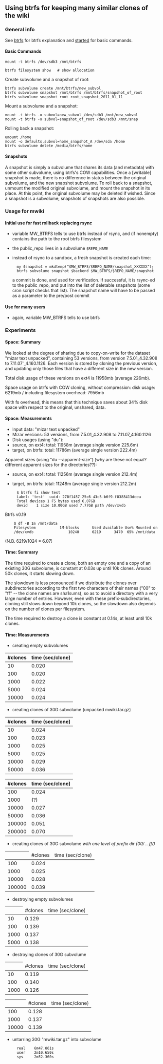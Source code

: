 ## Using btrfs for keeping many similar clones of the wiki


### General info

See [btrfs] for btrfs explanation and [started] for basic commands.

[btrfs]: https://btrfs.wiki.kernel.org/index.php/SysadminGuide
[started]: https://btrfs.wiki.kernel.org/index.php/Getting_started#Basic_Filesystem_Commands


#### Basic Commands

    mount -t btrfs /dev/sdb3 /mnt/btrfs
    
    btrfs filesystem show   # show allocation

Create subvolume and a snapshot of root:

    btrfs subvolume create /mnt/btrfs/new_subvol
    btrfs subvolume snapshot /mnt/btrfs /mnt/btrfs/snapshot_of_root
    btrfs subvolume snapshot root root_snapshot_2011_01_11


Mount a subvolume and a snapshot:

    mount -t btrfs -o subvol=new_subvol /dev/sdb3 /mnt/new_subvol
    mount -t btrfs -o subvol=snapshot_of_root /dev/sdb3 /mnt/snap

Rolling back a snapshot:
    
    umount /home
    mount -o defaults,subvol=home_snapshot_A /dev/sda /home
    btrfs subvolume delete /media/btrfs/home  



#### Snapshots

A snapshot is simply a subvolume that shares its data (and metadata)
with some other subvolume, using btrfs's COW capabilities. Once a
[writable] snapshot is made, there is no difference in status between
the original subvolume, and the new snapshot subvolume. To roll back
to a snapshot, unmount the modified original subvolume, and mount the
snapshot in its place. At this point, the original subvolume may be
deleted if wished. Since a snapshot is a subvolume, snapshots of
snapshots are also possible.


### Usage for mwiki

#### Initial use for fast rollback replacing rsync

- variable MW_BTRFS tells to use btrfs instead of rsync,
  and (if nonempty) contains the path to the root btrfs filesystem
- the public_repo lives in a subvolume `$REPO_NAME`
- instead of rsync to a sandbox, a fresh snapshot is created each time:

        my $snapshot = mkdtemp("$MW_BTRFS/$REPO_NAME/snapshot_XXXXXX");
        btrfs subvolume snapshot $backend $MW_BTRFS/$REPO_NAME/snapshot
    
  a commit is done, and used for verification. If successful, it is
  rsync-ed to the public_repo, and put into the list of deletable
  snapshots (some cron script checks that list). The snapshot name
  will have to be passed as a parameter to the pre/post commit

#### Use for many users

- again, variable MW_BTRFS tells to use btrfs

### Experiments

#### Space: Summary

We looked at the degree of sharing due to copy-on-write for the dataset
"mizar text unpacked", containing 53 versions, from version 7.5.01\_4.32.908
to 7.11.07'_4.160.1126. Each version is stored by cloning the previous
version, and updating only those files that have a different size in the
new version. 

Total disk usage of these versions on ext4 is 11958mb (average 226mb).

Space usage on btrfs with COW cloning, without compression:
disk usage: 6219mb / including filesystem overhead: 7956mb

With fs overhead, this means that this technique saves about 34% disk
space with respect to the original, unshared, data.

#### Space: Measurements

- Input data: "mizar text unpacked"
- Mizar versions: 53 versions, from 7.5.01\_4.32.908 to 7.11.07\_4.160.1126
- Disk usages (using "du"):
-  source, on ext4:  total: 11958m (average single version 225.6m)
-  target, on btrfs: total: 11786m (average single version 222.4m) 

Apparent sizes (using "du --apparent-size") (why are these not equal?
different apparent sizes for the directories??):

- source, on ext4:  total: 11256m (average single version 212.4m)
- target, on btrfs: total: 11248m (average single version 212.2m)

        $ btrfs fi show test
        Label: 'test'  uuid: 270f1457-25c6-43c5-b6f9-f0388413deea
        Total devices 1 FS bytes used 6.07GB
        devid    1 size 10.00GB used 7.77GB path /dev/xvdb

Btrfs v0.19

        $ df -B 1m /mnt/data
        Filesystem           1M-blocks      Used Available Use% Mounted on
        /dev/xvdb                10240      6219      3470  65% /mnt/data

(N.B.  6219/1024 = 6.07)

#### Time: Summary

The time required to create a clone, both an empty one and a copy of an
existing 30G subvolume, is constant at 0.03s up until 10k clones. Around
50k clones, it starts slowing down.

The slowdown is less pronounced if we distribute the clones over
subdirectories according to the first two characters of their names ("00"
to "ff" -- the clone names are sha1sums), so as to avoid a directory with a
very large number of entries. However, even with these prefix-subdirectories,
cloning still slows down beyond 10k clones, so the slowdown also depends on
the number of clones per filesystem.

The time required to destroy a clone is constant at 0.14s, at least until
10k clones.

#### Time: Measurements

- creating empty subvolumes

<table>
  <thead>
    <tr>
      <th>#clones</th>
      <th>time (sec/clone)</th>
    </tr>
  </thead>
  <tbody>
    <tr>
      <td>10</td>
      <td>0.020</td>
    </tr>
    <tr>
      <td>100</td>
      <td>0.020</td>
    </tr>
    <tr>
      <td>1000</td>
      <td>0.022</td>
    </tr>
    <tr>
      <td>5000</td>
      <td>0.024</td>
    </tr>
    <tr>
      <td>10000</td>
      <td>0.024</td>
    </tr>
  </tbody>
</table>

- creating clones of 30G subvolume (unpacked mwiki.tar.gz)

<table>
  <thead>
    <tr>
      <th>#clones</th>
      <th>time (sec/clone)</th>
    </tr>
  </thead>
  <tbody>
    <tr>
      <td>10</td>
      <td>0.024</td>
    </tr>
    <tr>
      <td>100</td>
      <td>0.023</td>
    </tr>
    <tr>
      <td>1000</td>
      <td>0.025</td>
    </tr>
    <tr>
      <td>5000</td>
      <td>0.025</td>
    </tr>
    <tr>
      <td>10000</td>
      <td>0.029</td>
    </tr>
    <tr>
      <td>50000</td>
      <td>0.036</td>
    </tr>
  </tbody>
</table>
   
<table>
  <thead>
    <tr>
      <th>#clones</th>
      <th>time (sec/clone)</th>
    </tr>
  </thead>
  <tbody>
<tr>
<td>100</td>
<td>0.024</td>
<tr>
<tr>
<td>1000</td>
<td>(?)</td>
</tr>
<tr>
<td>10000</td>
<td>0.027</td>
</tr>
<tr>
<td>50000</td>
<td>0.036</td>
</tr>
<tr>
<td>100000</td>
<td>0.051</td>
</tr>
<tr>
<td>200000</td>
<td>0.070</td>
</tr>
</tbody>
</table>

- creating clones of 30G subvolume *with one level of prefix dir (00/ .. ff/)*

<table>
  <thead>
    <tr>
      <th>
        <td>#clones</td>
        <td>time (sec/clone)</td>
      </th>
    </tr>
  </thead>
  <tbody>
    <tr>
      <td>100</td>
      <td>0.024</td>
    </tr>
    <tr>
      <td>1000</td>
      <td>0.025</td>
    </tr>
    <tr>
      <td>10000</td>
      <td>0.028</td>
    </tr>
    <tr>
      <td>100000</td>
      <td>0.039</td>
    </tr>
  </tbody>
</table>

- destroying empty subvolumes

<table>
  <thead>
    <tr>
      <th>
        <td>#clones</td>
        <td>time (sec/clone)</td>
      </th>
    </tr>
  </thead>
  <tbody>
    <tr>
      <td>10</td>
      <td>0.129</td>
    </tr>
    <tr>
      <td>100</td>
      <td>0.139</td>
    </tr>
    <tr>
      <td>1000</td>
      <td>0.137</td>
    </tr>
    <tr>
      <td>5000</td>
      <td>0.138</td>
    </tr>
  </tbody>
</table>

- destroying clones of 30G subvolume

<table>
<thead>
<tr>
<th>
<td>#clones</td>
<td>time (sec/clone)</td>
</th>
</thead>
<tbody>
<tr>
<td>10</td>
<td>0.119</td>
</tr>
<tr>
<td>100</td>
<td>0.140</td>
</tr>
<tr>
<td>1000</td>
<td>0.126</td>
</tr>
</tbody>
</table>

<table>
<thead>
<tr>
<th>
<td>#clones</td>
<td>time (sec/clone)</td>
</th>
</thead>
<tbody>
<tr>
<td>100</td>
<td>0.128</td>
</tr>
<tr>
<td>1000</td>
<td>0.137</td>
</tr>
<tr>
<td>10000</td>
<td>0.139</td>
</tr>
</tbody>
</table>

- untarring 30G "mwiki.tar.gz" into subvolume

        real    6m47.861s
        user    2m10.650s
        sys     2m52.360s
